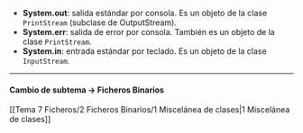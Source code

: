 
- **System.out**: salida estándar por consola. Es un objeto de la clase `PrintStream` (subclase de OutputStream).
- **System.err**: salida de error por consola. También es un objeto de la clase `PrintStream`.
- **System.in**: entrada estándar por teclado. Es un objeto de la clase `InputStream`.

---
#### Cambio de subtema -> Ficheros Binarios

[[Tema 7 Ficheros/2 Ficheros Binarios/1 Miscelánea de clases|1 Miscelánea de clases]]
